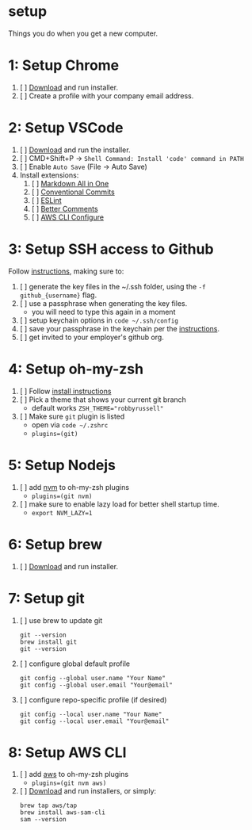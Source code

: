 # setup
Things you do when you get a new computer.

# 1: Setup Chrome
1. [ ] [Download](https://www.google.com/chrome/downloads/) and run installer.
2. [ ] Create a profile with your company email address.

# 2: Setup VSCode
1. [ ] [Download](https://code.visualstudio.com/download) and run the installer.
2. [ ] CMD+Shift+P -> `Shell Command: Install 'code' command in PATH`
3. [ ] Enable `Auto Save` (File -> Auto Save)
4. Install extensions:
    1. [ ] [Markdown All in One](https://marketplace.visualstudio.com/items?itemName=yzhang.markdown-all-in-one)
    2. [ ] [Conventional Commits](https://marketplace.visualstudio.com/items?itemName=vivaxy.vscode-conventional-commits)
    3. [ ] [ESLint](https://marketplace.visualstudio.com/items?itemName=dbaeumer.vscode-eslint)
    4. [ ] [Better Comments](https://marketplace.visualstudio.com/items?itemName=aaron-bond.better-comments)
    5. [ ] [AWS CLI Configure](https://marketplace.visualstudio.com/items?itemName=mark-tucker.aws-cli-configure)

# 3: Setup SSH access to Github
Follow [instructions](https://docs.github.com/en/authentication/connecting-to-github-with-ssh), making sure to:
1. [ ] generate the key files in the ~/.ssh folder, using the `-f github_{username}` flag.
2. [ ] use a passphrase when generating the key files.
    * you will need to type this again in a moment
3. [ ] setup keychain options in `code ~/.ssh/config`
4. [ ] save your passphrase in the keychain per the [instructions](https://docs.github.com/en/authentication/connecting-to-github-with-ssh/generating-a-new-ssh-key-and-adding-it-to-the-ssh-agent).
5. [ ] get invited to your employer's github org.

# 4: Setup oh-my-zsh
1. [ ] Follow [install instructions](https://ohmyz.sh/#install)
2. [ ] Pick a theme that shows your current git branch
    * default works `ZSH_THEME="robbyrussell"`
2. [ ] Make sure `git` plugin is listed
    * open via `code ~/.zshrc`
    * `plugins=(git)`

# 5: Setup Nodejs
1. [ ] add [nvm](https://github.com/ohmyzsh/ohmyzsh/tree/master/plugins/nvm) to oh-my-zsh plugins
    * `plugins=(git nvm)`
2. [ ] make sure to enable lazy load for better shell startup time.
    * `export NVM_LAZY=1`

# 6: Setup brew
1. [ ] [Download](https://brew.sh/) and run installer.

# 7: Setup git
1. [ ] use brew to update git
   ```
   git --version
   brew install git
   git --version
   ```
2. [ ] configure global default profile
   ```
   git config --global user.name "Your Name"
   git config --global user.email "Your@email"
   ```
3. [ ] configure repo-specific profile (if desired)
   ```
   git config --local user.name "Your Name"
   git config --local user.email "Your@email"
   ```

# 8: Setup AWS CLI
1. [ ] add [aws](https://github.com/ohmyzsh/ohmyzsh/tree/master/plugins/aws) to oh-my-zsh plugins
    * `plugins=(git nvm aws)`
2. [ ] [Download](https://docs.aws.amazon.com/serverless-application-model/latest/developerguide/serverless-sam-cli-install.html) and run installers, or simply:
    ```
    brew tap aws/tap
    brew install aws-sam-cli
    sam --version
    ```
